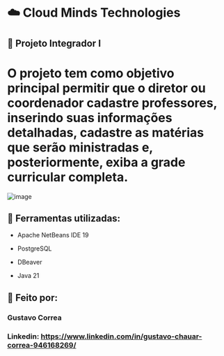 # ☁️ Cloud Minds Technologies


## 🔹 Projeto Integrador I

# O projeto tem como objetivo principal permitir que o diretor ou coordenador cadastre professores, inserindo suas informações detalhadas, cadastre as matérias que serão ministradas e, posteriormente, exiba a grade curricular completa. 

![image](https://github.com/ByGustavoo/Cloud-Minds-Technologies/assets/132701636/28f61a72-7809-4117-bdae-afc8e79c614a)


## 🚀 Ferramentas utilizadas:


* Apache NetBeans IDE 19

* PostgreSQL

* DBeaver

* Java 21


## 📝 Feito por:

### Gustavo Correa

### Linkedin: https://www.linkedin.com/in/gustavo-chauar-correa-946168269/
